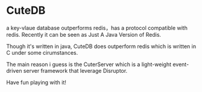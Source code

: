 CuteDB
======

a key-vlaue database outperforms redis，has a protocol compatible with redis. Recently it can be seen as Just A Java Version of Redis.

Though it's written in java, CuteDB does outperform redis which is written in C under some cirumstances. 

The main reason i guess is the CuterServer which is a light-weight event-driven server framework that leverage Disruptor.

Have fun playing with it!



